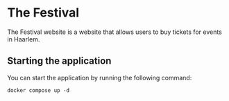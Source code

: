 # The Festival

The Festival website is a website that allows users to buy tickets for events in Haarlem.

## Starting the application

You can start the application by running the following command:

```
docker compose up -d
```
